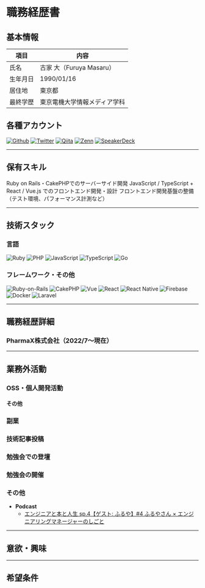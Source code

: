 # 職務経歴書

## 基本情報

|項目|内容|
|---|---|
|氏名|古家 大（Furuya Masaru）|
|生年月日|1990/01/16|
|居住地|東京都|
|最終学歴|東京電機大学情報メディア学科|

## 各種アカウント
<p>
  <a href="https://github.com/masarufuruya" target="_blank"><img alt="Github" src="https://img.shields.io/badge/masarufuruya-%2312100E.svg?&style=flat&logo=Github&logoColor=white" /></a>
  <a href="https://twitter.com/enzerubank" target="_blank"><img alt="Twitter" src="https://img.shields.io/badge/@enzerubank-%231DA1F2.svg?&style=flat&logo=twitter&logoColor=white" /></a>
  <a href="https://qiita.com/masarufuruya" target="_blank"><img alt="Qiita" src="https://img.shields.io/badge/masarufuruya-55C500.svg?&style=flat&logo=qiita&logoColor=white" /></a>
  <a href="https://zenn.dev/masarufuruya" target="_blank"><img alt="Zenn" src="https://img.shields.io/badge/masarufuruya-3EA8FF.svg?&style=flat&logo=Zenn&logoColor=white" /></a>
  <a href="https://speakerdeck.com/masarufuruya" target="_blank"><img alt="SpeakerDeck" src="https://img.shields.io/badge/masarufuruya-009287.svg?&style=flat&logo=SpeakerDeck&logoColor=white" /></a>
</p>

---

## 保有スキル
Ruby on Rails・CakePHPでのサーバーサイド開発
JavaScript / TypeScript + React / Vue.js でのフロントエンド開発・設計
フロントエンド開発基盤の整備（テスト環境、パフォーマンス計測など）

---

## 技術スタック

### 言語
<p>
  <img alt="Ruby" src="https://img.shields.io/badge/-Ruby-CC342D?style=flat&logo=Ruby&logoColor=white" />
  <img alt="PHP" src="https://img.shields.io/badge/-PHP-7377ad?style=flat&logo=PHP&logoColor=white" />
  <img alt="JavaScript" src="https://img.shields.io/badge/-JavaScript-F7DF1E?style=flat&logo=JavaScript&logoColor=white" />
  <img alt="TypeScript" src="https://img.shields.io/badge/-TypeScript-007ACC?style=flat&logo=typescript&logoColor=white" />
  <img alt="Go" src="https://img.shields.io/badge/-Go-cab69b?style=flat&logo=Go&logoColor=white" />
</p>

### フレームワーク・その他
<p>
  <img alt="Ruby-on-Rails" src="https://img.shields.io/badge/-Rails-CC0000?style=flat&logo=Ruby-on-Rails&logoColor=white" />
  <img alt="CakePHP" src="https://img.shields.io/badge/-CakePHP-7377ad?style=flat&logo=CakePHP&logoColor=white" />
  <img alt="Vue" src="https://img.shields.io/badge/-Vue.js-4FC08D?style=flat&logo=Vue.js&logoColor=white" />
  <img alt="React" src="https://img.shields.io/badge/-React-45b8d8?style=flat&logo=react&logoColor=white" />
  <img alt="React Native" src="https://img.shields.io/badge/-React Native-45b8d8?style=flat&logo=react&logoColor=white" />
  <img alt="Firebase" src="https://img.shields.io/badge/-Firebase-FFCA28?style=flat&logo=Firebase&logoColor=white" />
  <img alt="Docker" src="https://img.shields.io/badge/-Docker-46a2f1?style=flat&logo=docker&logoColor=white" />
  <img alt="Laravel" src="https://img.shields.io/badge/-Laravel-7377ad?style=flat&logo=Laravel&logoColor=white" />
</p>

---

## 職務経歴詳細
### PharmaX株式会社（2022/7〜現在）

---

## 業務外活動

### OSS・個人開発活動

#### その他

### 副業

### 技術記事投稿

### 勉強会での登壇

### 勉強会の開催

### その他
- **Podcast**
  - [エンジニアと本と人生 sp.4【ゲスト: ふるや】#4 ふるやさん × エンジニアリングマネージャーのしごと](https://anchor.fm/lbkkot01pi8/episodes/4-e1ueene)

---

## 意欲・興味
---

## 希望条件
